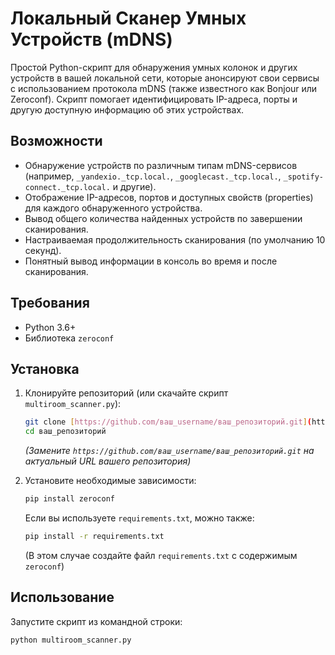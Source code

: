 # Локальный Сканер Умных Устройств (mDNS)

Простой Python-скрипт для обнаружения умных колонок и других устройств в вашей локальной сети, которые анонсируют свои сервисы с использованием протокола mDNS (также известного как Bonjour или Zeroconf). Скрипт помогает идентифицировать IP-адреса, порты и другую доступную информацию об этих устройствах.

## Возможности

* Обнаружение устройств по различным типам mDNS-сервисов (например, `_yandexio._tcp.local.`, `_googlecast._tcp.local.`, `_spotify-connect._tcp.local.` и другие).
* Отображение IP-адресов, портов и доступных свойств (properties) для каждого обнаруженного устройства.
* Вывод общего количества найденных устройств по завершении сканирования.
* Настраиваемая продолжительность сканирования (по умолчанию 10 секунд).
* Понятный вывод информации в консоль во время и после сканирования.

## Требования

* Python 3.6+
* Библиотека `zeroconf`

## Установка

1.  Клонируйте репозиторий (или скачайте скрипт `multiroom_scanner.py`):
    ```bash
    git clone [https://github.com/ваш_username/ваш_репозиторий.git](https://github.com/ваш_username/ваш_репозиторий.git)
    cd ваш_репозиторий
    ```
    *(Замените `https://github.com/ваш_username/ваш_репозиторий.git` на актуальный URL вашего репозитория)*

2.  Установите необходимые зависимости:
    ```bash
    pip install zeroconf
    ```
    Если вы используете `requirements.txt`, можно также:
    ```bash
    pip install -r requirements.txt
    ```
    (В этом случае создайте файл `requirements.txt` с содержимым `zeroconf`)

## Использование

Запустите скрипт из командной строки:

```bash
python multiroom_scanner.py
